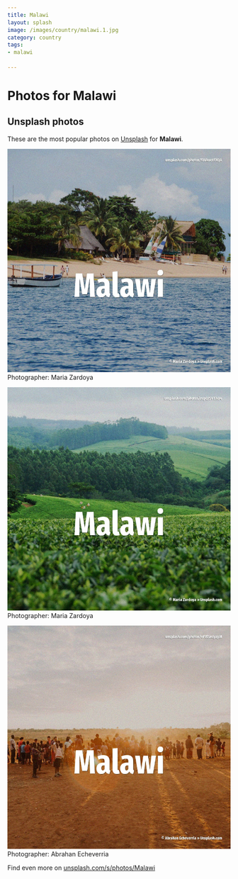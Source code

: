 ```yaml
---
title: Malawi
layout: splash
image: /images/country/malawi.1.jpg
category: country
tags:
- malawi

---
```

# Photos for Malawi
 
## Unsplash photos
These are the most popular photos on [Unsplash](https://unsplash.com) for **Malawi**.
 
![Malawi](/images/country/malawi.1.jpg)
Photographer:  Maria Zardoya
 
![Malawi](/images/country/malawi.2.jpg)
Photographer:  Maria Zardoya
 
![Malawi](/images/country/malawi.3.jpg)
Photographer:  Abrahan Echeverria
 
Find even more on [unsplash.com/s/photos/Malawi](https://unsplash.com/s/photos/Malawi)
 
